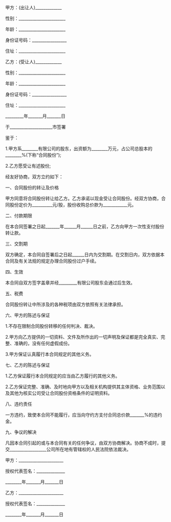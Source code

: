 
 


甲方：(出让人)_____________


性别：_______________________


年龄：_______________________


身份证号码：_________________


住址：_______________________


乙方：(受让人)_____________


性别：_______________________


年龄：_______________________


身份证号码：_________________


住址：_______________________


_________年_______月_______日


于_____________________市签署


鉴于：


1.甲方系________有限公司的股东，出资额为________万元，占公司总股本的________%(下称“合同股份”);


2.乙方愿受让有述股份;


经友好协商，双方立约如下：


一、合同股份的转让及价格


甲方同意将合同股份转让给乙方。乙方承诺以现金受让合同股份。经双方协商，合同股份定价为__________元/股，股份收购总价款为____________元。


二、付款期限


在本合同签署之日起_______年______月______日之前，乙方向甲方一次性支付股份转让款。


三、交割期


双方确定，本合同自签署后之日起______日内为交割期。在交割日内，双方依据本合同及有关法规的规定办理合同股份过户手续。


四、生效


本合同自双方签字盖章并经_________有限公司股东会通过后生效。


五、税费


合同股份转让中所涉及的各种税项由双方依照有关法律承担。


六、甲方的陈述与保证


1.不存在限制合同股份转移的任何判决、裁决。


2.甲方向乙方提供的一切资料、文件及所作出的一切声明及保证都是完全真实、完整、准确的，没有任何虚假成份。


3.甲方保证认真履行本合同规定的其他义务。


七、乙方的陈述与保证


1.乙方保证履行本合同规定的应当由乙方履行的其他义务。


2.乙方保证完整、准确、及时地向甲方以及相关机构提供其主体资格、业务范围以及其他为核实公司受让合同股份资格条件的证明资料。


八、违约责任


一方违约，致使本合同不能履行，应当向守约方支付合同总价款_______%的违约金。


九、争议的解决


凡因本合同引起的或与本合同有关的任何争议，由双方协商解决。协商不成时，提交__________________公司所在地有管辖权的人民法院依法裁决。


甲方：______________________


授权代表签名：______________


________年_______月_______日


乙方：______________________


授权代表签名：______________


________年_______月_______日
 


 

 
 
 
 
 
  


  
 

  


  


  
 
 
 
 

